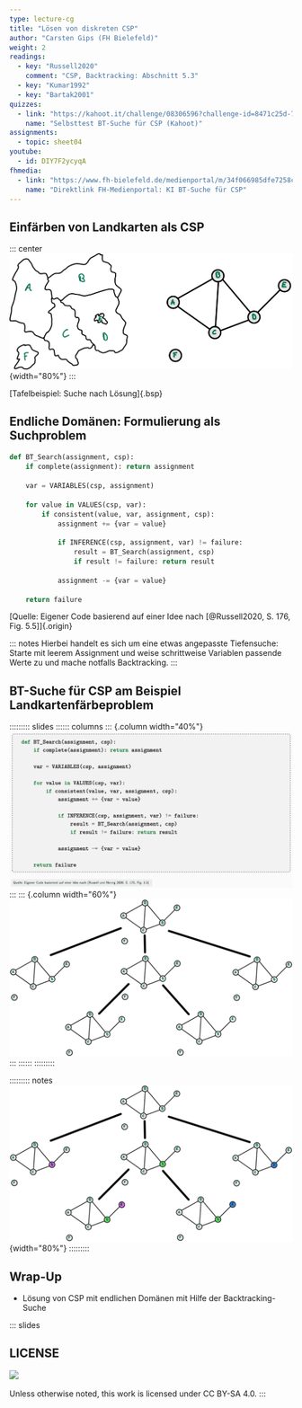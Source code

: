 ```yaml
---
type: lecture-cg
title: "Lösen von diskreten CSP"
author: "Carsten Gips (FH Bielefeld)"
weight: 2
readings:
  - key: "Russell2020"
    comment: "CSP, Backtracking: Abschnitt 5.3"
  - key: "Kumar1992"
  - key: "Bartak2001"
quizzes:
  - link: "https://kahoot.it/challenge/08306596?challenge-id=8471c25d-77c6-4c83-b473-6edcacfcb770_1635412547692"
    name: "Selbsttest BT-Suche für CSP (Kahoot)"
assignments:
  - topic: sheet04
youtube:
  - id: DIY7F2ycyqA
fhmedia:
  - link: "https://www.fh-bielefeld.de/medienportal/m/34f066985dfe7258c153bce523c3f876b94959c8a31bbf316d7c57d4253d45f9fbde7045b99b1ec25d9e459eae84124405d76cc5cd3a32bd6f7c14206651816e"
    name: "Direktlink FH-Medienportal: KI BT-Suche für CSP"
---
```



## Einfärben von Landkarten als CSP

::: center
![](images/map_graph.png){width="80%"}
:::

[Tafelbeispiel: Suche nach Lösung]{.bsp}


## Endliche Domänen: Formulierung als Suchproblem

``` python
def BT_Search(assignment, csp):
    if complete(assignment): return assignment

    var = VARIABLES(csp, assignment)

    for value in VALUES(csp, var):
        if consistent(value, var, assignment, csp):
            assignment += {var = value}

            if INFERENCE(csp, assignment, var) != failure:
                result = BT_Search(assignment, csp)
                if result != failure: return result

            assignment -= {var = value}

    return failure
```

[Quelle: Eigener Code basierend auf einer Idee nach [@Russell2020, S. 176, Fig. 5.5]]{.origin}

::: notes
Hierbei handelt es sich um eine etwas angepasste Tiefensuche: Starte mit leerem
Assignment und weise schrittweise Variablen passende Werte zu und mache notfalls
Backtracking.
:::


## BT-Suche für CSP am Beispiel Landkartenfärbeproblem

::::::::: slides
:::::: columns
::: {.column width="40%"}
![](images/bt_search.png)
:::
::: {.column width="60%"}
![](images/map_progress_empty.png)
:::
::::::
:::::::::

::::::::: notes
![](images/map_progress.png){width="80%"}
:::::::::


## Wrap-Up

*   Lösung von CSP mit endlichen Domänen mit Hilfe der Backtracking-Suche







<!-- DO NOT REMOVE - THIS IS A LAST SLIDE TO INDICATE THE LICENSE AND POSSIBLE EXCEPTIONS (IMAGES, ...). -->
::: slides
## LICENSE
![](https://licensebuttons.net/l/by-sa/4.0/88x31.png)

Unless otherwise noted, this work is licensed under CC BY-SA 4.0.
:::
